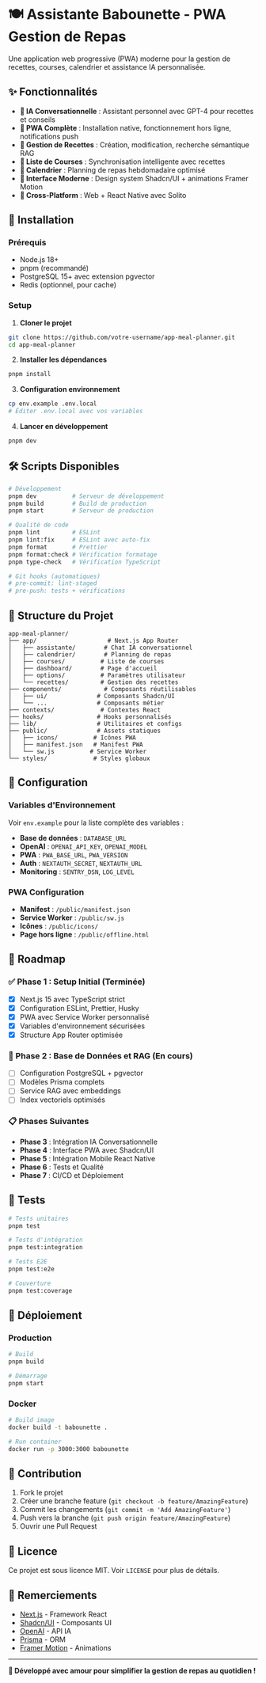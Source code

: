 # 🍽️ Assistante Babounette - PWA Gestion de Repas

Une application web progressive (PWA) moderne pour la gestion de recettes, courses, calendrier et assistance IA personnalisée.

## ✨ Fonctionnalités

- **🤖 IA Conversationnelle** : Assistant personnel avec GPT-4 pour recettes et conseils
- **📱 PWA Complète** : Installation native, fonctionnement hors ligne, notifications push
- **🍳 Gestion de Recettes** : Création, modification, recherche sémantique RAG
- **🛒 Liste de Courses** : Synchronisation intelligente avec recettes
- **📅 Calendrier** : Planning de repas hebdomadaire optimisé
- **🎨 Interface Moderne** : Design system Shadcn/UI + animations Framer Motion
- **📱 Cross-Platform** : Web + React Native avec Solito

## 🚀 Installation

### Prérequis

- Node.js 18+
- pnpm (recommandé)
- PostgreSQL 15+ avec extension pgvector
- Redis (optionnel, pour cache)

### Setup

1. **Cloner le projet**

```bash
git clone https://github.com/votre-username/app-meal-planner.git
cd app-meal-planner
```

2. **Installer les dépendances**

```bash
pnpm install
```

3. **Configuration environnement**

```bash
cp env.example .env.local
# Éditer .env.local avec vos variables
```

4. **Lancer en développement**

```bash
pnpm dev
```

## 🛠️ Scripts Disponibles

```bash
# Développement
pnpm dev          # Serveur de développement
pnpm build        # Build de production
pnpm start        # Serveur de production

# Qualité de code
pnpm lint         # ESLint
pnpm lint:fix     # ESLint avec auto-fix
pnpm format       # Prettier
pnpm format:check # Vérification formatage
pnpm type-check   # Vérification TypeScript

# Git hooks (automatiques)
# pre-commit: lint-staged
# pre-push: tests + vérifications
```

## 📁 Structure du Projet

```
app-meal-planner/
├── app/                    # Next.js App Router
│   ├── assistante/        # Chat IA conversationnel
│   ├── calendrier/        # Planning de repas
│   ├── courses/          # Liste de courses
│   ├── dashboard/        # Page d'accueil
│   ├── options/          # Paramètres utilisateur
│   └── recettes/         # Gestion des recettes
├── components/            # Composants réutilisables
│   ├── ui/              # Composants Shadcn/UI
│   └── ...              # Composants métier
├── contexts/             # Contextes React
├── hooks/               # Hooks personnalisés
├── lib/                 # Utilitaires et configs
├── public/              # Assets statiques
│   ├── icons/          # Icônes PWA
│   ├── manifest.json   # Manifest PWA
│   └── sw.js          # Service Worker
└── styles/             # Styles globaux
```

## 🔧 Configuration

### Variables d'Environnement

Voir `env.example` pour la liste complète des variables :

- **Base de données** : `DATABASE_URL`
- **OpenAI** : `OPENAI_API_KEY`, `OPENAI_MODEL`
- **PWA** : `PWA_BASE_URL`, `PWA_VERSION`
- **Auth** : `NEXTAUTH_SECRET`, `NEXTAUTH_URL`
- **Monitoring** : `SENTRY_DSN`, `LOG_LEVEL`

### PWA Configuration

- **Manifest** : `/public/manifest.json`
- **Service Worker** : `/public/sw.js`
- **Icônes** : `/public/icons/`
- **Page hors ligne** : `/public/offline.html`

## 🎯 Roadmap

### ✅ Phase 1 : Setup Initial (Terminée)

- [x] Next.js 15 avec TypeScript strict
- [x] Configuration ESLint, Prettier, Husky
- [x] PWA avec Service Worker personnalisé
- [x] Variables d'environnement sécurisées
- [x] Structure App Router optimisée

### 🔄 Phase 2 : Base de Données et RAG (En cours)

- [ ] Configuration PostgreSQL + pgvector
- [ ] Modèles Prisma complets
- [ ] Service RAG avec embeddings
- [ ] Index vectoriels optimisés

### 📋 Phases Suivantes

- **Phase 3** : Intégration IA Conversationnelle
- **Phase 4** : Interface PWA avec Shadcn/UI
- **Phase 5** : Intégration Mobile React Native
- **Phase 6** : Tests et Qualité
- **Phase 7** : CI/CD et Déploiement

## 🧪 Tests

```bash
# Tests unitaires
pnpm test

# Tests d'intégration
pnpm test:integration

# Tests E2E
pnpm test:e2e

# Couverture
pnpm test:coverage
```

## 🚀 Déploiement

### Production

```bash
# Build
pnpm build

# Démarrage
pnpm start
```

### Docker

```bash
# Build image
docker build -t babounette .

# Run container
docker run -p 3000:3000 babounette
```

## 🤝 Contribution

1. Fork le projet
2. Créer une branche feature (`git checkout -b feature/AmazingFeature`)
3. Commit les changements (`git commit -m 'Add AmazingFeature'`)
4. Push vers la branche (`git push origin feature/AmazingFeature`)
5. Ouvrir une Pull Request

## 📄 Licence

Ce projet est sous licence MIT. Voir `LICENSE` pour plus de détails.

## 🙏 Remerciements

- [Next.js](https://nextjs.org/) - Framework React
- [Shadcn/UI](https://ui.shadcn.com/) - Composants UI
- [OpenAI](https://openai.com/) - API IA
- [Prisma](https://prisma.io/) - ORM
- [Framer Motion](https://framer.com/motion/) - Animations

---

**💖 Développé avec amour pour simplifier la gestion de repas au quotidien !**
